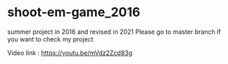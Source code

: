 # shoot-em-game_2016
summer project in 2016 and revised in 2021
Please go to master branch if you want to check my project

Video link : https://youtu.be/mVdz2Zcd83g

